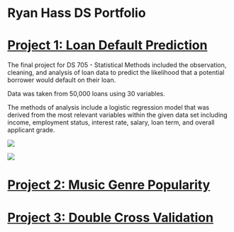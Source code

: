 # Ryan Hass DS Portfolio

# [Project 1: Loan Default Prediction](https://github.com/hassrm08/Loan_Predict)

The final project for DS 705 - Statistical Methods included the observation, cleaning, and analysis of loan data to predict the likelihood that a potential borrower would default on their loan.

Data was taken from 50,000 loans using 30 variables.

The methods of analysis include a logistic regression model that was derived from the most relevant variables within the given data set including income, employment status, interest rate, salary, loan term, and overall applicant grade.

![](/main/Loan%20Default%20Accuracy%20Threshold.png)

![](/main/Loan%20Default%20Profit%20Threshold.png)

# [Project 2: Music Genre Popularity](https://github.com/hassrm08/Genre_Twitter_Analysis)

# [Project 3: Double Cross Validation]()


  
